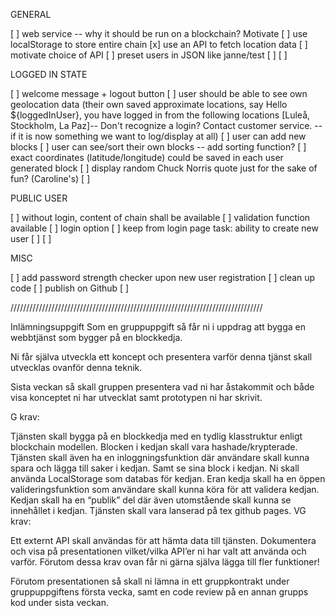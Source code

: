 GENERAL

[ ] web service -- why it should be run on a blockchain? Motivate
[ ] use localStorage to store entire chain
[x] use an API to fetch location data
[ ] motivate choice of API
[ ] preset users in JSON like janne/test
[ ]
[ ]


LOGGED IN STATE

[ ] welcome message + logout button
[ ] user should be able to see own geolocation data (their own saved approximate locations, say Hello ${loggedInUser}, you have logged in from the following locations [Luleå, Stockholm, La Paz]-- Don't recognize a login? Contact customer service. -- if it is now something we want to log/display at all)
[ ] user can add new blocks
[ ] user can see/sort their own blocks -- add sorting function?
[ ] exact coordinates (latitude/longitude) could be saved in each user generated block
[ ] display random Chuck Norris quote just for the sake of fun? (Caroline's)
[ ] 

PUBLIC USER

[ ] without login, content of chain shall be available 
[ ] validation function available
[ ] login option
[ ] keep from login page task: ability to create new user
[ ] 
[ ] 


MISC 

[ ] add password strength checker upon new user registration
[ ] clean up code
[ ] publish on Github
[ ]


////////////////////////////////////////////////////////////////////////////////

Inlämningsuppgift
Som en gruppuppgift så får ni i uppdrag att bygga en webbtjänst som bygger på en blockkedja.

Ni får själva utveckla ett koncept och presentera varför denna tjänst skall utvecklas ovanför denna teknik.

Sista veckan så skall gruppen presentera vad ni har åstakommit och både visa konceptet ni har utvecklat samt prototypen ni har skrivit. 

G krav:

Tjänsten skall bygga på en blockkedja med en tydlig klasstruktur enligt blockchain modellen.
Blocken i kedjan skall vara hashade/krypterade.
Tjänsten skall även ha en inloggningsfunktion där användare skall kunna spara och lägga till saker i kedjan. Samt se sina block i kedjan. Ni skall använda LocalStorage som databas för kedjan.
Eran kedja skall ha en öppen valideringsfunktion som användare skall kunna köra för att validera kedjan.
Kedjan skall ha en “publik” del där även utomstående skall kunna se innehållet i kedjan.
Tjänsten skall vara lanserad på tex github pages.
VG krav:

Ett externt API skall användas för att hämta data till tjänsten. Dokumentera och visa på presentationen vilket/vilka API’er ni har valt att använda och varför.
Förutom dessa krav ovan får ni gärna själva lägga till fler funktioner!

Förutom presentationen så skall ni lämna in ett gruppkontrakt under gruppuppgiftens första vecka, samt en code review på en annan grupps kod under sista veckan.